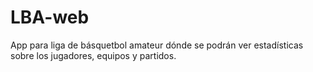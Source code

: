 # LBA-web
App para liga de básquetbol amateur dónde se podrán ver estadísticas sobre los jugadores, equipos y partidos.
